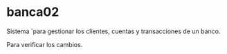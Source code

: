 # banca02
Sistema ´para gestionar los clientes, cuentas y transacciones de un banco.

Para verificar los cambios.
